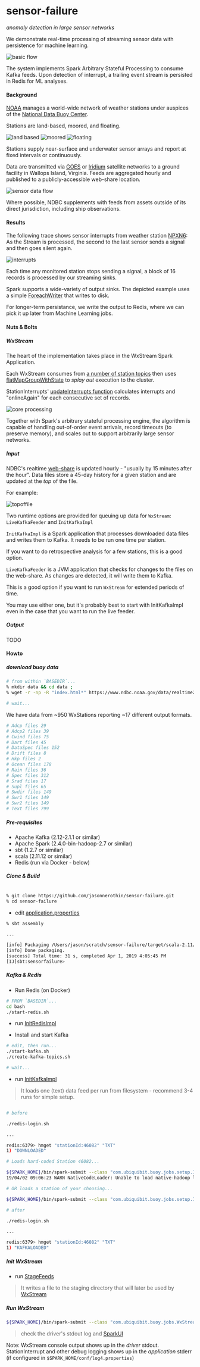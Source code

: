# sensor-failure

*anomaly detection in large sensor networks*

We demonstrate real-time processing of streaming sensor data with persistence for machine learning.

![basic flow](img/buoy-flow.png) 

The system implements Spark Arbitrary Stateful Processing to consume Kafka feeds. Upon detection of interrupt, a trailing event stream is persisted in Redis for ML analyses.

#### Background

[NOAA](https://www.noaa.gov/) manages a world-wide network of weather stations under auspices of the [National Data Buoy Center](https://www.ndbc.noaa.gov/). 

Stations are land-based, moored, and floating.

![land based](img/sbio1.png)
![moored](img/image003.png)
![floating](img/12m1.png)

Stations supply near-surface and underwater sensor arrays and report at fixed intervals or continuously. 

Data are transmitted via [GOES](https://en.wikipedia.org/wiki/Geostationary_Operational_Environmental_Satellite) or [Iridium](https://en.wikipedia.org/wiki/Iridium_satellite_constellation) satellite networks to a ground facility in Wallops Island, Virginia. Feeds are aggregated hourly and published to a publicly-accessible web-share location.

![sensor data flow](img/NDBC-dataflow.png)

Where possible, NDBC supplements with feeds from assets outside of its direct jurisdiction, including ship observations.

#### Results

The following trace shows sensor interrupts from weather station [NPXN6](https://www.ndbc.noaa.gov/station_page.php?station=npxn6): As the Stream is processed, the second to the last sensor sends a signal and then goes silent again.

![interrupts](img/two-interrupts.png)

Each time any monitored station stops sending a signal, a block of 16 records is processed by our streaming sinks.

Spark supports a wide-variety of output sinks. The depicted example uses a simple [ForeachWriter](src/main/scala/com/ubiquibit/buoy/jobs/InterruptWriter.scala) that writes to disk.

For longer-term persistance, we write the output to Redis, where we can pick it up later from Machine Learning jobs.

#### Nuts & Bolts

##### WxStream

The heart of the implementation takes place in the WxStream Spark Application. 

Each WxStream consumes from [a number of station topics](src/main/scala/com/ubiquibit/buoy/jobs/WxStream.scala#L71) then uses [flatMapGroupWithState](src/main/scala/com/ubiquibit/buoy/jobs/WxStream.scala#L83) to *splay out* execution to the cluster.

StationInterrupts' [updateInterrupts function](src/main/scala/com/ubiquibit/buoy/jobs/StationInterrupts.scala#L44) calculates interrupts and "onlineAgain" for each consecutive set of records.

![core processing](img/processed.png)

Together with Spark's arbitrary stateful processing engine, the algorithm is capable of handling out-of-order event arrivals, record timeouts (to preserve memory), and scales out to support arbitrarily large sensor networks.

##### Input

NDBC's realtime [web-share](https://www.ndbc.noaa.gov/data/realtime2/) is updated hourly - "usually by 15 minutes after the hour". Data files store a 45-day history for a given station and are updated at the *top* of the file. 

For example:

![topoffile](img/head.png)

Two runtime options are provided for queuing up data for `WxStream`: `LiveKafkaFeeder` and `InitKafkaImpl` 

`InitKafkaImpl` is a Spark application that processes downloaded data files and writes them to Kafka. It needs to be run one time per station. 

If you want to do retrospective analysis for a few stations, this is a good option. 

`LiveKafkaFeeder` is a JVM application that checks for changes to the files on the web-share. As changes are detected, it will write them to Kafka.

This is a good option if you want to run `WxStream` for extended periods of time.

You may use either one, but it's probably best to start with InitKafkaImpl even in the case that you want to run the live feeder.

##### Output

TODO 

#### Howto

#####  download buoy data 

```bash 
# from within `BASEDIR`...
% mkdir data && cd data ;
% wget -r -np -R "index.html*" https://www.ndbc.noaa.gov/data/realtime2/ ; 

# wait...

```

We have data from ~950 WxStations reporting ~17 different output formats. 

```bash
# Adcp files 29
# Adcp2 files 39
# Cwind files 75
# Dart files 45
# DataSpec files 152
# Drift files 8
# Hkp files 2
# Ocean files 178
# Rain files 36
# Spec files 312
# Srad files 17
# Supl files 65
# Swdir files 149
# Swr1 files 149
# Swr2 files 149
# Text files 799
```

##### Pre-requisites

- Apache Kafka (2.12-2.1.1 or similar)
- Apache Spark (2.4.0-bin-hadoop-2.7 or similar)
- sbt (1.2.7 or similar)
- scala (2.11.12 or similar)
- Redis (run via Docker - below)

##### Clone & Build

```bash

% git clone https://github.com/jasonnerothin/sensor-failure.git
% cd sensor-failure 
```
- edit [application.properties](src/main/resources/application.properties)
```bash
% sbt assembly

...

[info] Packaging /Users/jason/scratch/sensor-failure/target/scala-2.11/sensorfailure-assembly-1.0.jar ...
[info] Done packaging.
[success] Total time: 31 s, completed Apr 1, 2019 4:05:45 PM
[IJ]sbt:sensorfailure> 

```

##### Kafka & Redis

- Run Redis (on Docker)
````bash
# FROM `BASEDIR`...
cd bash
./start-redis.sh
````
- run [InitRedisImpl](src/main/scala/com/ubiquibit/buoy/jobs/setup/InitKafka.scala) 

- Install and start Kafka 

```bash 
# edit, then run...
./start-kafka.sh
./create-kafka-topics.sh

# wait...
```

- run [InitKafkaImpl](src/main/scala/com/ubiquibit/buoy/jobs/setup/InitKafka.scala) 

> It loads one (text) data feed per run from filesystem - recommend 3-4 runs for simple setup.

```bash

# before

./redis-login.sh

...

redis:6379> hmget "stationId:46082" "TXT"
1) "DOWNLOADED"

# Loads hard-coded Station 46082...

${SPARK_HOME}/bin/spark-submit --class "com.ubiquibit.buoy.jobs.setup.InitKafkaImpl" --master "spark://${SPARK_HOST}:7077" --deploy-mode cluster --executor-cores 2 --packages "org.apache.spark:spark-sql-kafka-0-10_2.11:2.4.0" "/Users/jason/scratch/sensor-failure/target/scala-2.11/sensorfailure-assembly-1.0.jar"
19/04/02 09:06:23 WARN NativeCodeLoader: Unable to load native-hadoop library for your platform... using builtin-java classes where applicable

# OR loads a station of your choosing...

${SPARK_HOME}/bin/spark-submit --class "com.ubiquibit.buoy.jobs.setup.InitKafkaImpl" --master "spark://${SPARK_HOST}:7077" --deploy-mode cluster --executor-cores 2 --packages "org.apache.spark:spark-sql-kafka-0-10_2.11:2.4.0" "/Users/jason/scratch/sensor-failure/Target/scala-2.11/sensorfailure-assembly-1.0.jar" "BZST2"

# after

./redis-login.sh

...

redis:6379> hmget "stationId:46082" "TXT"
1) "KAFKALOADED"
```

##### Init WxStream

- run [StageFeeds](src/main/scala/com/ubiquibit/buoy/jobs/util/StageFeeds.scala)

> It writes a file to the staging directory that will later be used by [WxStream](src/main/scala/com/ubiquibit/buoy/jobs/WxStream.scala)

##### Run WxStream

```bash
${SPARK_HOME}/bin/spark-submit --class "com.ubiquibit.buoy.jobs.WxStream" --master "spark://${SPARK_HOST}:7077" --deploy-mode cluster --executor-cores 4 --packages "org.apache.spark:spark-sql-kafka-0-10_2.11:2.4.0" "/Users/jason/scratch/sensor-failure/target/scala-2.11/sensorfailure-assembly-1.0.jar"
``` 

> check the driver's stdout log and [SparkUI](http://localhost:8080)

Note: WxStream console output shows up in the *driver* stdout. StationInterrupt and other debug logging shows up in the *application* stderr (if configured in `$SPARK_HOME/conf/log4.properties`)
